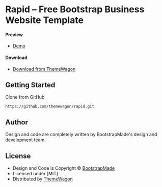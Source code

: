 # Rapid – Free Bootstrap Business Website Template

#### Preview

 - [Demo](https://themewagon.github.io/rapid/)

#### Download
 - [Download from ThemeWagon](https://themewagon.com/themes/free-bootstrap-business-website-template-rapid/)
 
 
## Getting Started

Clone from GitHub 
```
https://github.com/themewagon/rapid.git
```

## Author

Design and code are completely written by BootstrapMade's design and development team.  


## License

 - Design and Code is Copyright &copy; [BootstrapMade](https://bootstrapmade.com/)
 - Licensed under [MIT]
 - Distributed by [ThemeWagon](https://themewagon.com)
